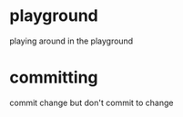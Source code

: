 # playground
playing around in the playground

# committing
commit change but don't commit to change
